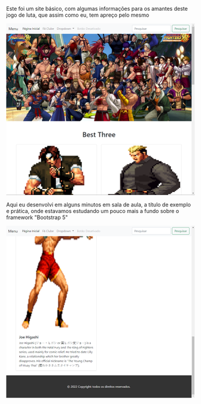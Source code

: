 Este foi um site básico, com algumas informações para os amantes deste jogo de luta, que assim como eu, tem apreço pelo mesmo

![alt text](IMG/1.png)

Aqui eu desenvolvi em alguns minutos em sala de aula, a título de exemplo e prática, onde estavamos estudando um pouco mais a fundo sobre o framework "Bootstrap 5"

![alt text](IMG/2.png)
